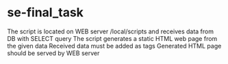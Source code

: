 # se-final_task
The script is located on WEB server /local/scripts and receives data from DB with SELECT query
The script generates a static HTML web page from the given data
Received data must be added as tags
Generated HTML page should be served by WEB server
